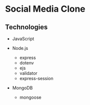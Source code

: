 # Social Media Clone

## Technologies
* JavaScript
* Node.js
    * express
    * dotenv
    * ejs
    * validator
    * express-session

* MongoDB
    * mongoose